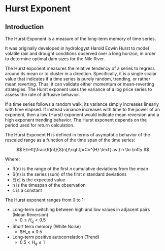 # Hurst Exponent

## Introduction

The Hurst-Exponent is a measure of the long-term memory of time series.

It was originally developed in hydrologyst Harold Edwin Hurst to model volatile rain and drought conditions observed over a long horizon, in order to determine optimal dam sizes for the Nile River.

The Hurst exponent measures the relative tendency of a series to regress around its mean or to cluster in a direction. Specifically, it is a single scalar value that indicates if a time series is purely random, trending, or rather mean reverting. 
Thus, it can validate either momentum or mean-reverting strategies. The Hurst exponent uses the variance of a log price series to assess the rate of diffusive behavior.

If a time series follows a random walk, its variance simply increases linearly with time elapsed. If instead variance increases with time to the power of an exponent, then a low (Hurst) exponent would indicate mean reversion and a high exponent trending behavior. 
The Hurst exponent depends on the period used for return calculation.

The Hurst Exponent H is defined in terms of asymptotic behavior of the rescaled range as a function of the time span of the time series:

$$
E\left[\frac{R(n)}{S(n)}\right]=Cn^{H} \text{ as } n \to \infty
$$

Where:
- $\text{R(n)}$  is the range of the first 𝑛 cumulative deviations from the mean
- $\text{S(n)}$ is the series (sum) of the first 𝑛 standard deviations
- $\text{E[x]}$ is the expected value
- $\text{n}$ is the timespan of the observation
- $\text{c}$ is a constant

The Hurst exponent ranges from 0 to 1:
- Long-term switching between high and low values in adjacent pairs (Mean Reversion)
  - $0 \leq H_q < 0.5$
- Short term memory (White Noise)
  - $H_q = 0.5
- Long-term positive autocorrelation (Trend)
  - $0.5 < H_q \leq 1$

